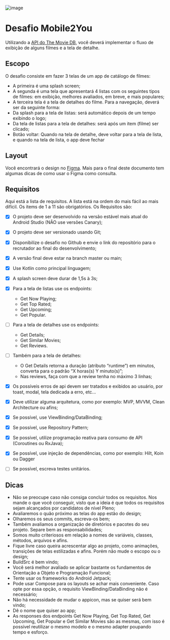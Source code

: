 ![image](https://user-images.githubusercontent.com/38586541/170346215-9c8b6a24-1324-4a72-a05f-026d2353808c.png)
# Desafio Mobile2You
Utilizando a [API do The Movie DB](https://developers.themoviedb.org/3/getting-started/introduction), você deverá implementar o fluxo de exibição de alguns filmes e a tela de detalhe.

## Escopo

O desafio consiste em fazer 3 telas de um app de catálogo de filmes:
- A primeira é uma splash screen;
- A segunda é uma tela que apresentará 4 listas com os seguintes tipos de filmes: em exibição,
melhores avaliados, em breve, e mais populares;
- A terceira tela é a tela de detalhes do filme.
Para a navegação, deverá ser da seguinte forma:
- Da splash para a tela de listas: será automático depois de um tempo exibindo o logo;
- Da tela de listas para a tela de detalhes: será após um item (filme) ser clicado;
- Botão voltar: Quando na tela de detalhe, deve voltar para a tela de lista, e quando na tela de
lista, o app deve fechar

## Layout

Você encontrará o design no [Figma](https://www.figma.com/file/lcEPPAV3Caq0AhtDMZJ8Kq/Processos-Seletivos?node-id=2%3A2). Mais para o final deste documento tem algumas dicas de como usar o
Figma como consulta.

## Requisitos
Aqui está a lista de requisitos. A lista está na ordem do mais fácil ao mais difícil. Os items de 1 a 11 são
obrigatórios. Os Requisitos são:
- [x] O projeto deve ser desenvolvido na versão estável mais atual do Android Studio (NÃO use
versões Canary);
- [x] O projeto deve ser versionado usando Git;
- [x] Disponibilize o desafio no Github e envie o link do repositório para o recrutador ao final do
desenvolvimento;
- [x] A versão final deve estar na branch master ou main;
- [x] Use Kotlin como principal linguagem;
- [x] A splash screen deve durar de 1,5s à 3s;
- [x] Para a tela de listas use os endpoints:
  - Get Now Playing;
  - Get Top Rated;
  - Get Upcoming;
  - Get Popular.
- [ ] Para a tela de detalhes use os endpoints:
  - Get Details;
  - Get Similar Movies;
  - Get Reviews.
- [ ] Também para a tela de detalhes:
  - O Get Details retorna a duração (atributo “runtime”) em minutos, converta para o padrão “X horas(s) Y minuto(s)”;
  - Nas reviews, faça com que a review tenha no máximo 3 linhas;
- [x] Os possíveis erros de api devem ser tratados e exibidos ao usuário, por toast, modal, tela dedicada a erro, etc...
- [x] Deve utilizar alguma arquitetura, como por exemplo: MVP, MVVM, Clean Architecture ou afins;
- [x] Se possível, use ViewBinding/DataBinding;
- [x] Se possível, use Repository Pattern;
- [x] Se possível, utilize programação reativa para consumo de API (Coroutines ou RxJava);
- [x] Se possível, use injeção de dependências, como por exemplo: Hilt, Koin ou Dagger
- [ ] Se possível, escreva testes unitários.


## Dicas

- Não se preocupe caso não consiga concluir todos os requisitos. Nos mande o que você conseguir, visto que a ideia é que todos os requisitos sejam alcançados por candidatos de nível Pleno;
- Avaliaremos o quão próximo as telas do app estão do design;
- Olharemos os seus commits, escreva-os bem;
- Também avaliamos a organização de diretórios e pacotes do seu projeto. Separe bem as responsabilidades;
- Somos muito criteriosos em relação a nomes de variáveis, classes, métodos, arquivos e afins.
- Fique livre caso queira acrescentar algo ao projeto, como animações, transições de telas estilizadas e afins. Porém não mude o escopo ou o design;
- BuildSrc é bem vindo;
- Você será melhor avaliado se aplicar bastante os fundamentos de Orientação a Objeto e Programação Funcional;
- Tente usar os frameworks do Android Jetpack;
- Pode usar Compose para os layouts se achar mais conveniente. Caso opte por essa opção, o
requisito ViewBinding/DataBinding não é necessário;
- Não há necessidade de mudar o appicon, mas se quiser será bem vindo;
- Dê o nome que quiser ao app;
- As responses dos endpoints Get Now Playing, Get Top Rated, Get Upcoming, Get Popular e Get Similar Movies são as mesmas, com isso é possível reutilizar o mesmo modelo e o mesmo adapter poupando tempo e esforço.

